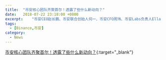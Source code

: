 ```yaml
---
title:  "币安核心团队齐聚首尔！透露了些什么新动向？"
date:   2018-07-22 23:18:00 +0800
excerpt:	"币安CEO赵长鹏、币安联合创始人何一、币安CFO周玮、币安Labs负责人Ella Zhang出席了会议。"
tags:
  - [Binance,币安]
category:
  - News
---
```


[币安核心团队齐聚首尔！透露了些什么新动向？](https://mp.weixin.qq.com/s?__biz=MzIwMzk1OTc0MA==&mid=2247487629&idx=2&sn=b0bb82f1695904ed3f282798a3ae7030&chksm=96c62c5ea1b1a548ac94d71ae65a8ed3392b4001a5a2645819c44f09b0248302903576c0e71e&mpshare=1&scene=1&srcid=0723k2ytzYLQSbfgPDbVNvRm#rd){:target="_blank"}
